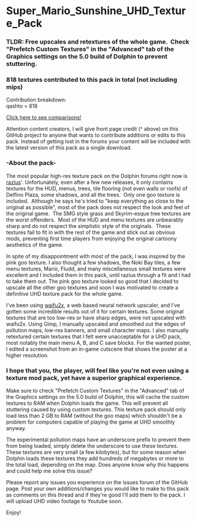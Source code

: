 # Super_Mario_Sunshine_UHD_Texture_Pack
<h3>TLDR: Free upscales and retextures of the whole game.  Check "Prefetch Custom Textures" in the "Advanced" tab of the Graphics settings on the 5.0 build of Dolphin to prevent stuttering.</h3>

<h3> 818 textures contributed to this pack in total (not including mips)</h3>
Contribution breakdown:<br>
qashto = 818

[Click here to see comparisons!](../../wiki)

Attention content creators, I will give front page credit (^ above) on this GitHub project to anyone that wants to contribute additions or edits to this pack.  Instead of getting lost in the forums your content will be included with the latest version of this pack as a single download.

<h3>-About the pack-</h3>

The most popular high-res texture pack on the Dolphin forums right now is <a href="https://forums.dolphin-emu.org/Thread-super-mario-sunshine-hires-texture-pack">razius</a>'.  Unfortunately, even after a few new releases, it only contains textures for the HUD, menus, trees, tile flooring (not even walls or roofs) of Delfino Plaza, some shadows, and all the trees.  Only one goo texture is included.  Although he says he's tried to "keep everything as close to the original as possible", most of the pack does not respect the look and feel of the original game.  The SMG style grass and Skyrim-esque tree textures are the worst offenders.  Most of the HUD and menu textures are unbearably sharp and do not respect the simplistic style of the originals.  These textures fail to fit in with the rest of the game and stick out as obvious mods, preventing first time players from enjoying the original cartoony aesthetics of the game.

In spite of my disappointment with most of the pack, I was inspired by the pink goo texture.  I also thought a few shadows, the Noki Bay tiles, a few menu textures, Mario, Fludd, and many miscellaneous small textures were excellent and I included them in this pack, until razius through a fit and I had to take them out.  The pink goo texture looked so good that I decided to upscale all the other goo textures and soon I was motivated to create a definitive UHD texture pack for the whole game.

I've been using <a href="https://github.com/nagadomi/waifu2x">waifu2x</a>, a web based neural network upscaler, and I've gotten some incredible results out of it for certain textures.  Some original textures that are too low-res or have sharp edges, were not upscaled with waifu2x.  Using Gimp, I manually upscaled and smoothed out the edges of pollution maps, low-res banners, and small character maps.  I also manually retextured certain textures that I felt were unacceptable for a UHD pack, most notably the main menu A, B, and C save blocks.  For the wanted poster, I edited a screenshot from an in-game cutscene that shows the poster at a higher resolution.

<h3>I hope that you, the player, will feel like you're not even using a texture mod pack, yet have a superior graphical experience.</h3>

Make sure to check "Prefetch Custom Textures" in the "Advanced" tab of the Graphics settings on the 5.0 build of Dolphin, this will cache the custom textures to RAM when Dolphin loads the game. This will prevent all stuttering caused by using custom textures. This texture pack should only load less than 2 GB to RAM (without the goo maps) which shouldn't be a problem for computers capable of playing the game at UHD smoothly anyway.

The experimental pollution maps have an underscore prefix to prevent them from being loaded, simply delete the underscore to use these textures.  These textures are very small (a few kilobytes), but for some reason when Dolphin loads these textures they add hundreds of megabytes or more to the total load, depending on the map.  Does anyone know why this happens and could help me solve this issue?

Please report any issues you experience on the issues forum of the GitHub page.  Post your own additions/changes you would like to make to this pack as comments on this thread and if they're good I'll add them to the pack.  I will upload UHD video footage to Youtube soon.

Enjoy!
